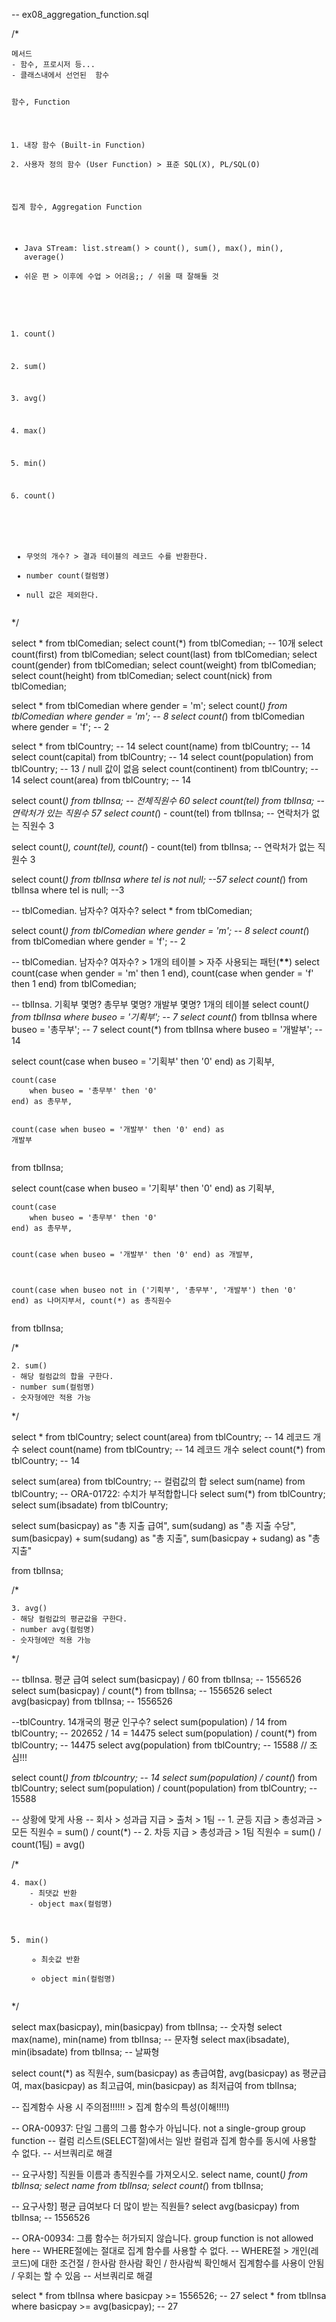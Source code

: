 <p>-- ex08_aggregation_function.sql</p>
<p>/*</p>
<pre><code>메서드
- 함수, 프로시저 등...
- 클래스내에서 선언된  함수


함수, Function
1. 내장 함수 (Built-in Function)
2. 사용자 정의 함수 (User Function) &gt; 표준 SQL(X), PL/SQL(O)

집계 함수, Aggregation Function
- Java STream: list.stream() &gt; count(), sum(), max(), min(), average()
- 쉬운 편 &gt; 이후에 수업 &gt; 어려움;; / 쉬울 때 잘해둘 것

1. count()
2. sum()
3. avg()
4. max()
5. min()

1. count()
- 무엇의 개수? &gt; 결과 테이블의 레코드 수를 반환한다.
- number count(컬럼명)
- null 값은 제외한다.</code></pre><p>*/</p>
<p>select * from tblComedian;
select count(*) from tblComedian; -- 10개
select count(first) from tblComedian;
select count(last) from tblComedian;
select count(gender) from tblComedian;
select count(weight) from tblComedian;
select count(height) from tblComedian;
select count(nick) from tblComedian;</p>
<p>select * from tblComedian where gender = 'm';
select count(<em>) from tblComedian where gender = 'm'; -- 8
select count(</em>) from tblComedian where gender = 'f'; -- 2</p>
<p>select * from tblCountry; -- 14
select count(name) from tblCountry; -- 14
select count(capital) from tblCountry; -- 14
select count(population) from tblCountry; -- 13 / null 값이 없음
select count(continent) from tblCountry; -- 14
select count(area) from tblCountry; -- 14</p>
<p>select count(<em>) from tblInsa; -- 전체직원수 60
select count(tel) from tblInsa; -- 연락처가 있는 직원수 57
select count(</em>) - count(tel) from tblInsa; -- 연락처가 없는 직원수 3</p>
<p>select count(<em>), count(tel), count(</em>) - count(tel) from tblInsa; -- 연락처가 없는 직원수 3</p>
<p>select count(<em>) from tblInsa where tel is not null; --57
select count(</em>) from tblInsa where tel is null; --3</p>
<p>-- tblComedian. 남자수? 여자수?
select * from tblComedian;</p>
<p>select count(<em>) from tblComedian where gender = 'm'; -- 8
select count(</em>) from tblComedian where gender = 'f'; -- 2</p>
<p>-- tblComedian. 남자수? 여자수? &gt; 1개의 테이블 &gt; 자주 사용되는 패턴(<strong>**</strong>)
select 
    count(case 
        when gender = 'm' then 1
    end),
    count(case 
        when gender = 'f' then 1
    end)
from tblComedian;</p>
<p>-- tblInsa. 기획부 몇명? 총무부 몇명? 개발부 몇명? 1개의 테이블
select count(<em>) from tblInsa where buseo = '기획부'; -- 7
select count(</em>) from tblInsa where buseo = '총무부'; -- 7
select count(*) from tblInsa where buseo = '개발부'; -- 14</p>
<p>select 
    count(case
        when buseo = '기획부' then '0'
    end) as 기획부, </p>
<pre><code>count(case
    when buseo = '총무부' then '0'
end) as 총무부,

count(case
    when buseo = '개발부' then '0'
end) as 개발부</code></pre><p>from tblInsa;</p>
<p>select 
    count(case
        when buseo = '기획부' then '0'
    end) as 기획부, </p>
<pre><code>count(case
    when buseo = '총무부' then '0'
end) as 총무부,

count(case
    when buseo = '개발부' then '0'
end) as 개발부,

count(case
    when buseo not in ('기획부', '총무부', '개발부') then '0'
end) as 나머지부서,
count(*) as 총직원수</code></pre><p>from tblInsa;</p>
<p>/*</p>
<pre><code>2. sum()
- 해당 컬럼값의 합을 구한다.
- number sum(컬럼명)
- 숫자형에만 적용 가능</code></pre><p>*/</p>
<p>select * from tblCountry;
select count(area) from tblCountry; -- 14 레코드 개수
select count(name) from tblCountry; -- 14 레코드 개수
select count(*) from tblCountry; -- 14</p>
<p>select sum(area) from tblCountry; -- 컬럼값의 합
select sum(name) from tblCountry; -- ORA-01722: 수치가 부적합합니다
select sum(*) from tblCountry;
select sum(ibsadate) from tblCountry;</p>
<p>select 
    sum(basicpay) as &quot;총 지출 급여&quot;,
    sum(sudang) as &quot;총 지출 수당&quot;,
    sum(basicpay) + sum(sudang) as &quot;총 지출&quot;,
    sum(basicpay + sudang) as &quot;총 지출&quot;</p>
<p>from tblInsa;</p>
<p>/*</p>
<pre><code>3. avg()
- 해당 컬럼값의 평균값을 구한다.
- number avg(컬럼명)
- 숫자형에만 적용 가능</code></pre><p>*/</p>
<p>-- tblInsa. 평균 급여
select sum(basicpay) / 60 from tblInsa; -- 1556526
select sum(basicpay) / count(*) from tblInsa; -- 1556526
select avg(basicpay) from tblInsa; -- 1556526</p>
<p>--tblCountry. 14개국의 평균 인구수?
select sum(population) / 14 from tblCountry; -- 202652 / 14 = 14475
select sum(population) / count(*) from tblCountry; -- 14475
select avg(population) from tblCountry; -- 15588 // 조심!!!</p>
<p>select count(<em>) from tblcountry; -- 14
select sum(population) / count(</em>) from tblCountry;
select sum(population) / count(population) from tblCountry; -- 15588</p>
<p>-- 상황에 맞게 사용
-- 회사 &gt; 성과급 지급 &gt; 출처 &gt; 1팀
-- 1. 균등 지급 &gt; 총성과금 &gt; 모든 직원수 = sum() / count(*)
-- 2. 차등 지급 &gt; 총성과금 &gt; 1팀 직원수 = sum() / count(1팀) = avg()</p>
<p>/*</p>
<pre><code>4. max()
    - 최댓값 반환
    - object max(컬럼명)

5. min()
    - 최솟값 반환
    - object min(컬럼명)</code></pre><p>*/</p>
<p>select max(basicpay), min(basicpay) from tblInsa; -- 숫자형
select max(name), min(name) from tblInsa; -- 문자형
select max(ibsadate), min(ibsadate) from tblInsa; -- 날짜형</p>
<p>select
    count(*) as 직원수,
    sum(basicpay) as 총급여합,
    avg(basicpay) as 평균급여,
    max(basicpay) as 최고급여,
    min(basicpay) as 최저급여
from tblInsa;</p>
<p>-- 집계함수 사용 시 주의점!!!!!! &gt; 집계 함수의 특성(이해!!!!)</p>
<p>-- ORA-00937: 단일 그룹의 그룹 함수가 아닙니다. not a single-group group function
-- 컬럼 리스트(SELECT절)에서는 일반 컬럼과 집계 함수를 동시에 사용할 수 없다.
-- 서브쿼리로 해결</p>
<p>-- 요구사항] 직원들 이름과 총직원수를 가져오시오.
select name, count(<em>) from tblInsa;
select name from tblInsa;
select count(</em>) from tblInsa;</p>
<p>-- 요구사항] 평균 급여보다 더 많이 받는 직원들?
select avg(basicpay) from tblInsa; -- 1556526</p>
<p>-- ORA-00934: 그룹 함수는 허가되지 않습니다. group function is not allowed here
-- WHERE절에는 절대로 집계 함수를 사용할 수 없다.
-- WHERE절 &gt; 개인(레코드)에 대한 조건절 / 한사람 한사람 확인 / 한사람씩 확인해서 집계함수를 사용이 안됨 / 우회는 할 수 있음
-- 서브쿼리로 해결</p>
<p>select * from tblInsa where basicpay &gt;= 1556526; -- 27
select * from tblInsa where basicpay &gt;= avg(basicpay); -- 27</p>